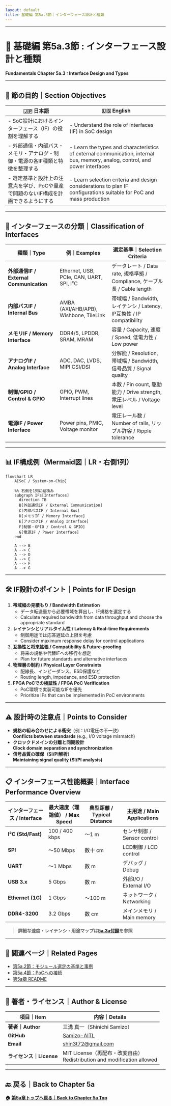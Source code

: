 ```yaml
---
layout: default
title: 基礎編 第5a.3節｜インターフェース設計と種類
---
```


---

# 📘 基礎編 第5a.3節 : インターフェース設計と種類  
**Fundamentals Chapter 5a.3 : Interface Design and Types**

---

## 🎯 節の目的｜Section Objectives

| 🇯🇵 日本語                                                                                  | 🇺🇸 English                                                                                       |
|---------------------------------------------------------------------------------------------|---------------------------------------------------------------------------------------------------|
| - SoC設計におけるインターフェース（IF）の役割を理解する                                     | - Understand the role of interfaces (IF) in SoC design                                           |
| - 外部通信・内部バス・メモリ・アナログ・制御・電源の各IF種類と特徴を整理する                 | - Learn the types and characteristics of external communication, internal bus, memory, analog, control, and power interfaces |
| - 選定基準と設計上の注意点を学び、PoCや量産で問題のないIF構成を計画できるようにする         | - Learn selection criteria and design considerations to plan IF configurations suitable for PoC and mass production |

---

## 🔌 インターフェースの分類｜Classification of Interfaces

| 種類｜Type                  | 例｜Examples                               | 選定基準｜Selection Criteria                  |
|-----------------------------|--------------------------------------------|-----------------------------------------------|
| **外部通信IF / External Communication** | Ethernet, USB, PCIe, CAN, UART, SPI, I²C | データレート / Data rate, 規格準拠 / Compliance, ケーブル長 / Cable length |
| **内部バスIF / Internal Bus**           | AMBA (AXI/AHB/APB), Wishbone, TileLink   | 帯域幅 / Bandwidth, レイテンシ / Latency, IP互換性 / IP compatibility |
| **メモリIF / Memory Interface**         | DDR4/5, LPDDR, SRAM, MRAM                | 容量 / Capacity, 速度 / Speed, 低電力性 / Low power |
| **アナログIF / Analog Interface**       | ADC, DAC, LVDS, MIPI CSI/DSI             | 分解能 / Resolution, 帯域幅 / Bandwidth, 信号品質 / Signal quality |
| **制御/GPIO / Control & GPIO**          | GPIO, PWM, Interrupt lines               | 本数 / Pin count, 駆動能力 / Drive strength, 電圧レベル / Voltage level |
| **電源IF / Power Interface**            | Power pins, PMIC, Voltage monitor        | 電圧レール数 / Number of rails, リップル許容 / Ripple tolerance |

---

## 📊 IF構成例（Mermaid図｜LR・右側1列）

```mermaid
flowchart LR
    A[SoC / System-on-Chip]

    %% 右側を1列に縦積み
    subgraph IFs[Interfaces]
      direction TB
      B[外部通信IF / External Communication]
      C[内部バスIF / Internal Bus]
      D[メモリIF / Memory Interface]
      E[アナログIF / Analog Interface]
      F[制御・GPIO / Control & GPIO]
      G[電源IF / Power Interface]
    end

    A --> B
    A --> C
    A --> D
    A --> E
    A --> F
    A --> G
```

---

## 🛠 IF設計のポイント｜Points for IF Design

1. **帯域幅の見積もり / Bandwidth Estimation**  
   - データ転送量から必要帯域を算出し、IF規格を選定する  
   - Calculate required bandwidth from data throughput and choose the appropriate standard
2. **レイテンシとリアルタイム性 / Latency & Real-time Requirements**  
   - 制御用途では応答遅延の上限を考慮  
   - Consider maximum response delay for control applications
3. **互換性と将来拡張 / Compatibility & Future-proofing**  
   - 将来の規格や代替IFへの移行を想定  
   - Plan for future standards and alternative interfaces
4. **物理層の制約 / Physical Layer Constraints**  
   - 配線長、インピーダンス、ESD保護など  
   - Routing length, impedance, and ESD protection
5. **FPGA PoCでの検証性 / FPGA PoC Verification**  
   - PoC環境で実装可能なIFを優先  
   - Prioritize IFs that can be implemented in PoC environments

---

## ⚠️ 設計時の注意点｜Points to Consider

- **規格の組み合わせによる衝突**（例：I/O電圧の不一致）  
  **Conflicts between standards** (e.g., I/O voltage mismatch)
- **クロックドメインの分離と同期設計**  
  **Clock domain separation and synchronization**
- **信号品質の確保（SI/PI解析）**  
  **Maintaining signal quality (SI/PI analysis)**

---

## 📋 インターフェース性能概要｜Interface Performance Overview

| インターフェース / Interface | 最大速度（理論値） / Max Speed | 典型距離 / Typical Distance | 主用途 / Main Applications |
|-----------------------------|-------------------------------|-----------------------------|----------------------------|
| **I²C (Std/Fast)**           | 100 / 400 kbps                | ～1 m                       | センサ制御 / Sensor control |
| **SPI**                     | ～50 Mbps                     | 数十 cm                     | LCD制御 / LCD control      |
| **UART**                    | ～1 Mbps                      | 数 m                        | デバッグ / Debug           |
| **USB 3.x**                  | 5 Gbps                        | 数 m                        | 外部I/O / External I/O     |
| **Ethernet (1G)**            | 1 Gbps                        | ～100 m                     | ネットワーク / Networking  |
| **DDR4-3200**                | 3.2 Gbps                      | 数 cm                       | メインメモリ / Main memory |

> **詳細な速度・レイテンシ・用途マップは[5a.3a付録](5a.3a_interface_speed_map.md)を参照**

---

## 🔗 関連ページ｜Related Pages

- [第5a.2節：モジュール選定の基準と事例](5a.2_module_selection.md)  
- [第5a.4節：PoCへの接続](5a.4_linking_poc.md)  
- [第5a章 README](README.md)  

---

## 👤 著者・ライセンス｜Author & License

| 項目｜Item | 内容｜Details |
|------------|----------------------------|
| **著者｜Author** | 三溝 真一（Shinichi Samizo） |
| **GitHub** | [Samizo-AITL](https://github.com/Samizo-AITL) |
| **Email** | [shin3t72@gmail.com](mailto:shin3t72@gmail.com) |
| **ライセンス｜License** | MIT License（再配布・改変自由）<br>Redistribution and modification allowed |

---

## 🔙 戻る｜Back to Chapter 5a
**🏠 [第5a章トップへ戻る｜Back to Chapter 5a Top](README.md)**
